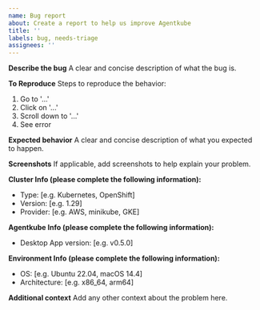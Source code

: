 ```yaml
---
name: Bug report
about: Create a report to help us improve Agentkube
title: ''
labels: bug, needs-triage
assignees: ''
---
```


**Describe the bug**
A clear and concise description of what the bug is.

**To Reproduce**
Steps to reproduce the behavior:
1. Go to '...'
2. Click on '...'
3. Scroll down to '...'
4. See error

**Expected behavior**
A clear and concise description of what you expected to happen.

**Screenshots**
If applicable, add screenshots to help explain your problem.

**Cluster Info (please complete the following information):**
 - Type: [e.g. Kubernetes, OpenShift]
 - Version: [e.g. 1.29]
 - Provider: [e.g. AWS, minikube, GKE]

**Agentkube Info (please complete the following information):**
 - Desktop App version: [e.g. v0.5.0]

**Environment Info (please complete the following information):**
 - OS: [e.g. Ubuntu 22.04, macOS 14.4]
 - Architecture: [e.g. x86_64, arm64]

**Additional context**
Add any other context about the problem here.
